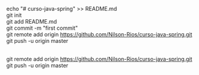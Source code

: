 echo "# curso-java-spring" >> README.md
<br/>   git init 
<br/> git add README.md
<br/> git commit -m "first commit"
<br/> git remote add origin https://github.com/Nilson-Rios/curso-java-spring.git
<br/> git push -u origin master

<br/> git remote add origin https://github.com/Nilson-Rios/curso-java-spring.git
<br/> git push -u origin master